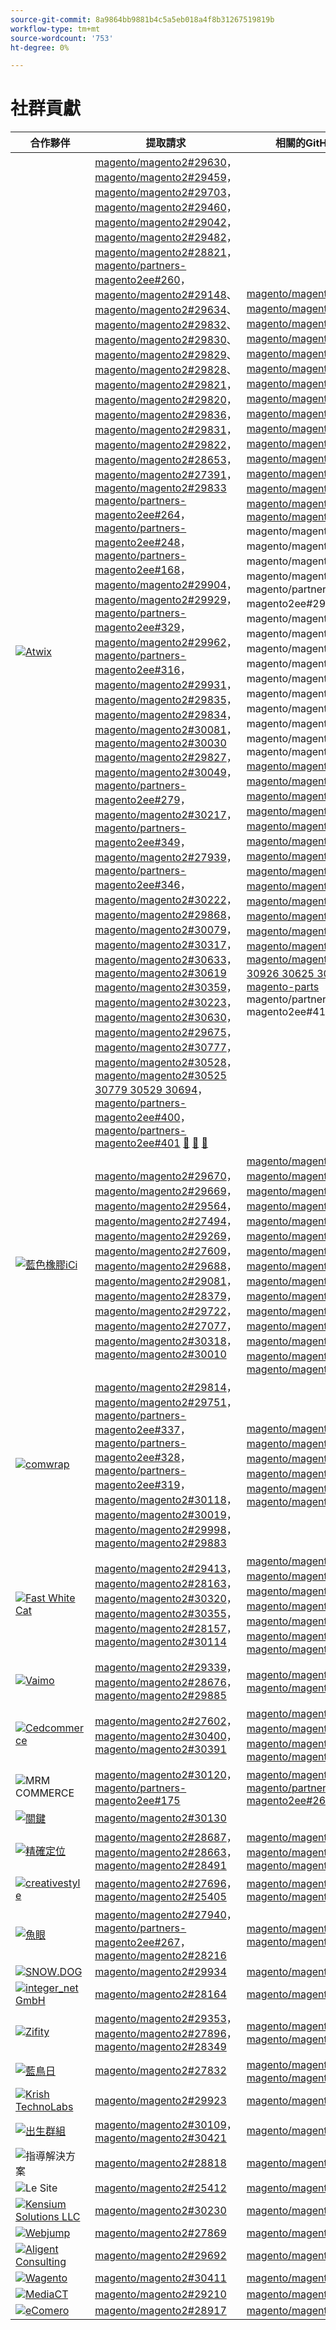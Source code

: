 ```yaml
---
source-git-commit: 8a9864bb9881b4c5a5eb018a4f8b31267519819b
workflow-type: tm+mt
source-wordcount: '753'
ht-degree: 0%

---
```

# 社群貢獻

| 合作夥伴 | 提取請求 | 相關的GitHub問題 |
| ------- | ------- | ------- |
| <a target="_blank" href="https://partners.magento.com/portal/directory/?query=Atwix"><img alt="Atwix" src="https://avatars3.githubusercontent.com/t/2617739?s=400&v=4"></a> | [magento/magento2#29630](https://github.com/magento/magento2/pull/29630)，[magento/magento2#29459](https://github.com/magento/magento2/pull/29459)，[magento/magento2#29703](https://github.com/magento/magento2/pull/29703)，[magento/magento2#29460](https://github.com/magento/magento2/pull/29460)，[magento/magento2#29042](https://github.com/magento/magento2/pull/29042)，[magento/magento2#29482](https://github.com/magento/magento2/pull/29482)，[magento/magento2#28821](https://github.com/magento/magento2/pull/28821)，[magento/partners-magento2ee#260](https://github.com/magento/partners-magento2ee/pull/260)， [magento/magento2#29148](https://github.com/magento/magento2/pull/29148)、[magento/magento2#29634](https://github.com/magento/magento2/pull/29634)、[magento/magento2#29832](https://github.com/magento/magento2/pull/29832)、[magento/magento2#29830](https://github.com/magento/magento2/pull/29830)、[magento/magento2#29829](https://github.com/magento/magento2/pull/29829)、[magento/magento2#29828](https://github.com/magento/magento2/pull/29828)、[magento/magento2#29821](https://github.com/magento/magento2/pull/29821)， [magento/magento2#29820](https://github.com/magento/magento2/pull/29820)，[magento/magento2#29836](https://github.com/magento/magento2/pull/29836)，[magento/magento2#29831](https://github.com/magento/magento2/pull/29831)，[magento/magento2#29822](https://github.com/magento/magento2/pull/29822)，[magento/magento2#28653](https://github.com/magento/magento2/pull/28653)，[magento/magento2#27391](https://github.com/magento/magento2/pull/27391)，[magento/magento2#29833](https://github.com/magento/magento2/pull/29833) [magento/partners-magento2ee#264](https://github.com/magento/magento2/pull/29904)，[magento/partners-magento2ee#248](https://github.com/magento/partners-magento2ee/pull/264)，[magento/partners-magento2ee#168](https://github.com/magento/partners-magento2ee/pull/248)，[magento/magento2#29904](https://github.com/magento/partners-magento2ee/pull/168)，[magento/magento2#29929](https://github.com/magento/magento2/pull/29929)，[magento/partners-magento2ee#329](https://github.com/magento/magento2/pull/29962)， [magento/magento2#29962](https://github.com/magento/partners-magento2ee/pull/329)，[magento/partners-magento2ee#316](https://github.com/magento/magento2/pull/29931)，[magento/magento2#29931](https://github.com/magento/partners-magento2ee/pull/316)，[magento/magento2#29835](https://github.com/magento/magento2/pull/29835)，[magento/magento2#29834](https://github.com/magento/magento2/pull/29834)，[magento/magento2#30081](https://github.com/magento/magento2/pull/30081)，[magento/magento2#30030](https://github.com/magento/magento2/pull/30030) [magento/magento2#29827](https://github.com/magento/magento2/pull/29827)，[magento/magento2#30049](https://github.com/magento/magento2/pull/30049)，[magento/partners-magento2ee#279](https://github.com/magento/magento2/pull/30217)，[magento/magento2#30217](https://github.com/magento/magento2/pull/27939)，[magento/partners-magento2ee#349](https://github.com/magento/partners-magento2ee/pull/279)，[magento/magento2#27939](https://github.com/magento/magento2/pull/30222)， [magento/partners-magento2ee#346](https://github.com/magento/partners-magento2ee/pull/349)，[magento/magento2#30222](https://github.com/magento/magento2/pull/29868)，[magento/magento2#29868](https://github.com/magento/partners-magento2ee/pull/346)，[magento/magento2#30079](https://github.com/magento/magento2/pull/30079)，[magento/magento2#30317](https://github.com/magento/magento2/pull/30317)，[magento/magento2#30633](https://github.com/magento/magento2/pull/30633)，[magento/magento2#30619](https://github.com/magento/magento2/pull/30619) [magento/magento2#30359](https://github.com/magento/magento2/pull/30359)，[magento/magento2#30223](https://github.com/magento/magento2/pull/30223)，[magento/magento2#30630](https://github.com/magento/magento2/pull/30630)，[magento/magento2#29675](https://github.com/magento/magento2/pull/29675)，[magento/magento2#30777](https://github.com/magento/magento2/pull/30777)，[magento/magento2#30528](https://github.com/magento/magento2/pull/30528)， [magento/magento2#30525 30779 30529 30694](https://github.com/magento/magento2/pull/30525)，[magento/partners-magento2ee#400](https://github.com/magento/magento2/pull/30779)，[magento/partners-magento2ee#401](https://github.com/magento/magento2/pull/30529) [&#128279;](https://github.com/magento/magento2/pull/30694) [&#128279;](https://github.com/magento/partners-magento2ee/pull/400) [&#128279;](https://github.com/magento/partners-magento2ee/pull/401) | [magento/magento2#29649](https://github.com/magento/magento2/issues/29649)，[magento/magento2#29712](https://github.com/magento/magento2/issues/29712)，[magento/magento2#29501](https://github.com/magento/magento2/issues/29501)，[magento/magento2#29145](https://github.com/magento/magento2/issues/29145)，[magento/magento2#29500](https://github.com/magento/magento2/issues/29500)，[magento/magento2#28520](https://github.com/magento/magento2/issues/28520)，[magento/magento2#28558](https://github.com/magento/magento2/issues/28558)，[magento/magento2#29648](https://github.com/magento/magento2/issues/29648)， [magento/magento2#29843](https://github.com/magento/magento2/issues/29843)，[magento/magento2#29845](https://github.com/magento/magento2/issues/29845)，[magento/magento2#29846](https://github.com/magento/magento2/issues/29846)，[magento/magento2#29847](https://github.com/magento/magento2/issues/29847)，[magento/magento2#29824](https://github.com/magento/magento2/issues/29824)，[magento/magento2#29823](https://github.com/magento/magento2/issues/29823)，[magento/magento2#29841](https://github.com/magento/magento2/issues/29841)，[magento/magento &#x200B;](https://github.com/magento/magento2/issues/29844)magento/magento2#29844[，](https://github.com/magento/magento2/issues/29825)magento/magento2#29825[，](https://github.com/magento/magento2/issues/29531)magento/magento2#29531[，](https://github.com/magento/magento2/issues/29601)magento/magento2#29601[，](https://github.com/magento/magento2/issues/29839)magento/partners-magento2ee#29839[，](https://github.com/magento/partners-magento2ee/issues/28551)magento/magento2#28551[，](https://github.com/magento/magento2/issues/29940)magento/magento2#29940[， &#x200B;](https://github.com/magento/magento2/issues/29982)magento/magento2#29982[，](https://github.com/magento/magento2/issues/29941)magento/magento2#29941[，](https://github.com/magento/magento2/issues/29842)magento/magento2#29842[，](https://github.com/magento/magento2/issues/29838)magento/magento2#29838[，](https://github.com/magento/magento2/issues/30103)magento/magento2#30103[，](https://github.com/magento/magento2/issues/30032)magento/magento2#30032[，](https://github.com/magento/magento2/issues/29848)magento/magento2#29848[，](https://github.com/magento/magento2/issues/30058)magento/magento [magento/magento2#30058](https://github.com/magento/magento2/issues/30031)，[magento/magento2#30031](https://github.com/magento/magento2/issues/30061)，[magento/magento2#30061](https://github.com/magento/magento2/issues/30561)，[magento/magento2#30561](https://github.com/magento/magento2/issues/30469)，[magento/magento2#30469](https://github.com/magento/magento2/issues/30468)，[magento/magento2#30468](https://github.com/magento/magento2/issues/30372)，[magento/magento2#30372](https://github.com/magento/magento2/issues/30683)， [magento/magento2#30683](https://github.com/magento/magento2/issues/30624)、[magento/magento2#30624](https://github.com/magento/magento2/issues/29168)、[magento/magento2#29168](https://github.com/magento/magento2/issues/30783)、[magento/magento2#30783](https://github.com/magento/magento2/issues/30916)、[magento/magento2#30916](https://github.com/magento/magento2/issues/30917)、[magento/magento2#30917](https://github.com/magento/magento2/issues/30782)、[magento/magento2#30782 30926 30625 30474](https://github.com/magento/magento2/issues/30926)、[magento-parts &#x200B;](https://github.com/magento/magento2/issues/30625)magento/partners-magento2ee#410[&#128279;](https://github.com/magento/partners-magento2ee/issues/30474) [&#128279;](https://github.com/magento/partners-magento2ee/issues/410) |
| <a target="_blank" href="https://solutionpartners.adobe.com/s/directory/detail/blue+acorn+ici"><img alt="藍色橡膠iCi" src="https://avatars0.githubusercontent.com/t/2916141?s=400&v=4"></a> | [magento/magento2#29670](https://github.com/magento/magento2/pull/29670)，[magento/magento2#29669](https://github.com/magento/magento2/pull/29669)，[magento/magento2#29564](https://github.com/magento/magento2/pull/29564)，[magento/magento2#27494](https://github.com/magento/magento2/pull/27494)，[magento/magento2#29269](https://github.com/magento/magento2/pull/29269)，[magento/magento2#27609](https://github.com/magento/magento2/pull/27609)，[magento/magento2#29688](https://github.com/magento/magento2/pull/29688)，[magento/magento2#29081](https://github.com/magento/magento2/pull/29081)， [magento/magento2#28379](https://github.com/magento/magento2/pull/28379)，[magento/magento2#29722](https://github.com/magento/magento2/pull/29722)，[magento/magento2#27077](https://github.com/magento/magento2/pull/27077)，[magento/magento2#30318](https://github.com/magento/magento2/pull/30318)，[magento/magento2#30010](https://github.com/magento/magento2/pull/30010) | [magento/magento2#29672](https://github.com/magento/magento2/issues/29672)，[magento/magento2#29673](https://github.com/magento/magento2/issues/29673)，[magento/magento2#29679](https://github.com/magento/magento2/issues/29679)，[magento/magento2#29537](https://github.com/magento/magento2/issues/29537)，[magento/magento2#25595](https://github.com/magento/magento2/issues/25595)，[magento/magento2#29689](https://github.com/magento/magento2/issues/29689)，[magento/magento2#28154](https://github.com/magento/magento2/issues/28154)，[magento/magento2#28428](https://github.com/magento/magento2/issues/28428)， [magento/magento2#27397](https://github.com/magento/magento2/issues/27397)，[magento/magento2#29729](https://github.com/magento/magento2/issues/29729)，[magento/magento2#29558](https://github.com/magento/magento2/issues/29558)，[magento/magento2#25110](https://github.com/magento/magento2/issues/25110)，[magento/magento2#25886](https://github.com/magento/magento2/issues/25886)，[magento/magento2#28286](https://github.com/magento/magento2/issues/28286)，[magento/magento2#30009](https://github.com/magento/magento2/issues/30009) |
| <a target="_blank" href="https://partners.magento.com/portal/directory/?query=Comwrap"><img alt="comwrap" src="https://avatars3.githubusercontent.com/t/2637428?s=400&v=4"></a> | [magento/magento2#29814](https://github.com/magento/magento2/pull/29814)，[magento/magento2#29751](https://github.com/magento/magento2/pull/29751)，[magento/partners-magento2ee#337](https://github.com/magento/partners-magento2ee/pull/337)，[magento/partners-magento2ee#328](https://github.com/magento/partners-magento2ee/pull/328)，[magento/partners-magento2ee#319](https://github.com/magento/partners-magento2ee/pull/319)，[magento/magento2#30118](https://github.com/magento/magento2/pull/30118)，[magento/magento2#30019](https://github.com/magento/magento2/pull/30019)， [magento/magento2#29998](https://github.com/magento/magento2/pull/29998)，[magento/magento2#29883](https://github.com/magento/magento2/pull/29883) | [magento/magento2#29718](https://github.com/magento/magento2/issues/29718)，[magento/magento2#29372](https://github.com/magento/magento2/issues/29372)，[magento/magento2#29927](https://github.com/magento/magento2/issues/29927)，[magento/magento2#29930](https://github.com/magento/magento2/issues/29930)，[magento/magento2#29926](https://github.com/magento/magento2/issues/29926)，[magento/magento2#29880](https://github.com/magento/magento2/issues/29880) |
| <a target="_blank" href="https://solutionpartners.adobe.com/s/directory/detail/fast+white+cat"><img alt="Fast White Cat" src="https://avatars0.githubusercontent.com/t/3579504?s=400&v=4"></a> | [magento/magento2#29413](https://github.com/magento/magento2/pull/29413)，[magento/magento2#28163](https://github.com/magento/magento2/pull/28163)，[magento/magento2#30320](https://github.com/magento/magento2/pull/30320)，[magento/magento2#30355](https://github.com/magento/magento2/pull/30355)，[magento/magento2#28157](https://github.com/magento/magento2/pull/28157)，[magento/magento2#30114](https://github.com/magento/magento2/pull/30114) | [magento/magento2#24060](https://github.com/magento/magento2/issues/24060)，[magento/magento2#13401](https://github.com/magento/magento2/issues/13401)，[magento/magento2#11175](https://github.com/magento/magento2/issues/11175)，[magento/magento2#30296](https://github.com/magento/magento2/issues/30296)，[magento/magento2#22503](https://github.com/magento/magento2/issues/22503)，[magento/magento2#24091](https://github.com/magento/magento2/issues/24091)，[magento/magento2#30073](https://github.com/magento/magento2/issues/30073) |
| <a target="_blank" href="https://partners.magento.com/portal/directory/?query=Vaimo"><img alt="Vaimo" src="https://avatars0.githubusercontent.com/t/2617778?s=400&v=4"></a> | [magento/magento2#29339](https://github.com/magento/magento2/pull/29339)，[magento/magento2#28676](https://github.com/magento/magento2/pull/28676)，[magento/magento2#29885](https://github.com/magento/magento2/pull/29885) | [magento/magento2#28633](https://github.com/magento/magento2/issues/28633)，[magento/magento2#29890](https://github.com/magento/magento2/issues/29890) |
| <a target="_blank" href="https://partners.magento.com/portal/directory/?query=Cedcommerce"><img alt="Cedcommerce" src="https://avatars2.githubusercontent.com/t/3028824?s=400&v=4"></a> | [magento/magento2#27602](https://github.com/magento/magento2/pull/27602)，[magento/magento2#30400](https://github.com/magento/magento2/pull/30400)，[magento/magento2#30391](https://github.com/magento/magento2/pull/30391) | [magento/magento2#27350](https://github.com/magento/magento2/issues/27350)，[magento/magento2#30361](https://github.com/magento/magento2/issues/30361)，[magento/magento2#30362](https://github.com/magento/magento2/issues/30362)，[magento/magento2#30255](https://github.com/magento/magento2/issues/30255) |
| <img alt="MRM COMMERCE" src="https://avatars0.githubusercontent.com/t/3714179?s=400&v=4"></a> | [magento/magento2#30120](https://github.com/magento/magento2/pull/30120)，[magento/partners-magento2ee#175](https://github.com/magento/partners-magento2ee/pull/175) | [magento/magento2#30133](https://github.com/magento/magento2/issues/30133)，[magento/partners-magento2ee#26943](https://github.com/magento/partners-magento2ee/issues/26943) |
| <a target="_blank" href="https://partners.magento.com/portal/directory/?query=EY"><img alt="關鍵" src="https://avatars1.githubusercontent.com/t/3415735?s=400&v=4"></a> | [magento/magento2#30130](https://github.com/magento/magento2/pull/30130) |  |
| <a target="_blank" href="https://partners.magento.com/portal/directory/?query=Pinpoint"><img alt="精確定位" src="https://avatars1.githubusercontent.com/t/2617766?s=400&v=4"></a> | [magento/magento2#28687](https://github.com/magento/magento2/pull/28687)，[magento/magento2#28663](https://github.com/magento/magento2/pull/28663)，[magento/magento2#28491](https://github.com/magento/magento2/pull/28491) | [magento/magento2#8538](https://github.com/magento/magento2/issues/8538)，[magento/magento2#28479](https://github.com/magento/magento2/issues/28479)，[magento/magento2#28186](https://github.com/magento/magento2/issues/28186) |
| <a target="_blank" href="https://partners.magento.com/portal/directory/?query=creativestyle"><img alt="creativestyle" src="https://avatars1.githubusercontent.com/t/3230856?s=400&v=4"></a> | [magento/magento2#27696](https://github.com/magento/magento2/pull/27696)，[magento/magento2#25405](https://github.com/magento/magento2/pull/25405) | [magento/magento2#29553](https://github.com/magento/magento2/issues/29553)，[magento/magento2#25399](https://github.com/magento/magento2/issues/25399) |
| <a target="_blank" href="https://partners.magento.com/portal/directory/?query=Fisheye"><img alt="魚眼" src="https://avatars1.githubusercontent.com/t/3171724?s=400&v=4"></a> | [magento/magento2#27940](https://github.com/magento/magento2/pull/27940)，[magento/partners-magento2ee#267](https://github.com/magento/partners-magento2ee/pull/267)，[magento/magento2#28216](https://github.com/magento/magento2/pull/28216) | [magento/magento2#29555](https://github.com/magento/magento2/issues/29555)，[magento/magento2#13440](https://github.com/magento/magento2/issues/13440) |
| <a target="_blank" href="https://partners.magento.com/portal/directory/?query=SNOW.DOG"><img alt="SNOW.DOG" src="https://avatars1.githubusercontent.com/t/2617771?s=400&v=4"></a> | [magento/magento2#29934](https://github.com/magento/magento2/pull/29934) | [magento/magento2#29933](https://github.com/magento/magento2/issues/29933) |
| <a target="_blank" href="https://solutionpartners.adobe.com/s/directory/detail/integer_net+gmbh"><img alt="integer_net GmbH" src="https://avatars0.githubusercontent.com/t/3161792?s=400&v=4"></a> | [magento/magento2#28164](https://github.com/magento/magento2/pull/28164) | [magento/magento2#29585](https://github.com/magento/magento2/issues/29585) |
| <a target="_blank" href="https://partners.magento.com/portal/directory/?query=Ziffity"><img alt="Zifity" src="https://avatars1.githubusercontent.com/t/3432500?s=400&v=4"></a> | [magento/magento2#29353](https://github.com/magento/magento2/pull/29353)，[magento/magento2#27896](https://github.com/magento/magento2/pull/27896)，[magento/magento2#28349](https://github.com/magento/magento2/pull/28349) | [magento/magento2#29194](https://github.com/magento/magento2/issues/29194)，[magento/magento2#29098](https://github.com/magento/magento2/issues/29098) |
| <a target="_blank" href="https://solutionpartners.adobe.com/s/directory/detail/bluebird+day"><img alt="藍鳥日" src="https://avatars3.githubusercontent.com/t/3537205?s=400&v=4"></a> | [magento/magento2#27832](https://github.com/magento/magento2/pull/27832) | [magento/magento2#11998](https://github.com/magento/magento2/issues/11998)，[magento/magento2#27500](https://github.com/magento/magento2/issues/27500) |
| <a target="_blank" href="https://solutionpartners.adobe.com/s/directory/detail/krish+technolabs"><img alt="Krish TechnoLabs" src="https://avatars0.githubusercontent.com/t/2849637?s=400&v=4"></a> | [magento/magento2#29923](https://github.com/magento/magento2/pull/29923) | [magento/magento2#29920](https://github.com/magento/magento2/issues/29920) |
| <a target="_blank" href="https://solutionpartners.adobe.com/s/directory/detail/born+group"><img alt="出生群組" src="https://avatars1.githubusercontent.com/t/3879151?s=400&v=4"></a> | [magento/magento2#30109](https://github.com/magento/magento2/pull/30109)，[magento/magento2#30421](https://github.com/magento/magento2/pull/30421) | [magento/magento2#30125](https://github.com/magento/magento2/issues/30125) |
| <img alt="指導解決方案" src="https://avatars2.githubusercontent.com/t/3888698?s=400&v=4"></a> | [magento/magento2#28818](https://github.com/magento/magento2/pull/28818) | [magento/magento2#29546](https://github.com/magento/magento2/issues/29546) |
| <img alt="Le Site" src="https://avatars3.githubusercontent.com/t/3649033?s=400&v=4"></a> | [magento/magento2#25412](https://github.com/magento/magento2/pull/25412) | [magento/magento2#25411](https://github.com/magento/magento2/issues/25411) |
| <a target="_blank" href="https://solutionpartners.adobe.com/s/directory/detail/kensium"><img alt="Kensium Solutions LLC" src="https://avatars2.githubusercontent.com/t/3158707?s=400&v=4"></a> | [magento/magento2#30230](https://github.com/magento/magento2/pull/30230) | [magento/magento2#30179](https://github.com/magento/magento2/issues/30179) |
| <a target="_blank" href="https://partners.magento.com/portal/directory/?query=Webjump"><img alt="Webjump" src="https://avatars3.githubusercontent.com/t/2849617?s=400&v=4"></a> | [magento/magento2#27869](https://github.com/magento/magento2/pull/27869) | [magento/magento2#27866](https://github.com/magento/magento2/issues/27866) |
| <a target="_blank" href="https://solutionpartners.adobe.com/s/directory/detail/aligent+consulting"><img alt="Aligent Consulting" src="https://avatars3.githubusercontent.com/t/2686050?s=400&v=4"></a> | [magento/magento2#29692](https://github.com/magento/magento2/pull/29692) | [magento/magento2#30243](https://github.com/magento/magento2/issues/30243) |
| <a target="_blank" href="https://partners.magento.com/portal/directory/?query=Wagento"><img alt="Wagento" src="https://avatars0.githubusercontent.com/t/2617781?s=400&v=4"></a> | [magento/magento2#30411](https://github.com/magento/magento2/pull/30411) | [magento/magento2#30408](https://github.com/magento/magento2/issues/30408) |
| <a target="_blank" href="https://partners.magento.com/portal/directory/?query=MediaCT"><img alt="MediaCT" src="https://avatars3.githubusercontent.com/t/2617762?s=400&v=4"></a> | [magento/magento2#29210](https://github.com/magento/magento2/pull/29210) | [magento/magento2#29515](https://github.com/magento/magento2/issues/29515) |
| <a target="_blank" href="https://partners.magento.com/portal/directory/?query=eComero"><img alt="eComero" src="https://avatars0.githubusercontent.com/t/3942626?s=400&v=4"></a> | [magento/magento2#28917](https://github.com/magento/magento2/pull/28917) | [magento/magento2#29656](https://github.com/magento/magento2/issues/29656) |

